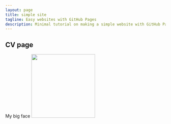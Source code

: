 ```yaml
---
layout: page
title: simple site
tagline: Easy websites with GitHub Pages
description: Minimal tutorial on making a simple website with GitHub Pages
---
```


## CV page

My big face
<img src="Assets/icon.png" width="200">